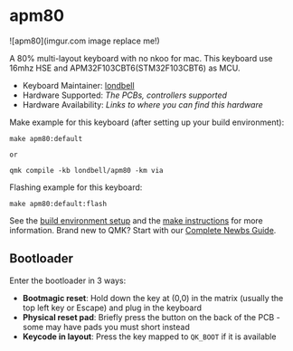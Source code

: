 # apm80

![apm80](imgur.com image replace me!)

A 80% multi-layout keyboard with no nkoo for mac.
This keyboard use 16mhz HSE and APM32F103CBT6(STM32F103CBT6) as MCU.

* Keyboard Maintainer: [londbell](https://github.com/londbell)
* Hardware Supported: *The PCBs, controllers supported*
* Hardware Availability: *Links to where you can find this hardware*

Make example for this keyboard (after setting up your build environment):

    make apm80:default

    or

    qmk compile -kb londbell/apm80 -km via

Flashing example for this keyboard:

    make apm80:default:flash

See the [build environment setup](https://docs.qmk.fm/#/getting_started_build_tools) and the [make instructions](https://docs.qmk.fm/#/getting_started_make_guide) for more information. Brand new to QMK? Start with our [Complete Newbs Guide](https://docs.qmk.fm/#/newbs).

## Bootloader

Enter the bootloader in 3 ways:

* **Bootmagic reset**: Hold down the key at (0,0) in the matrix (usually the top left key or Escape) and plug in the keyboard
* **Physical reset pad**: Briefly press the button on the back of the PCB - some may have pads you must short instead
* **Keycode in layout**: Press the key mapped to `QK_BOOT` if it is available
